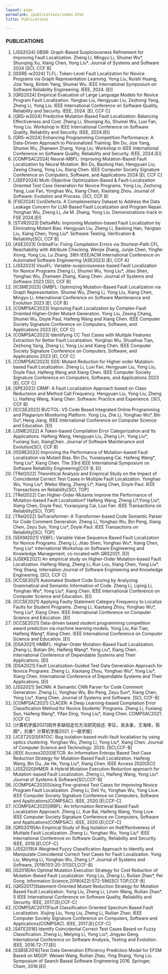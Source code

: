 ```yaml
---
layout: page
permalink: /publications/index.html
title: Publications

---
```


### PUBLICATIONS
1. [JSS2024] GBSR: Graph-Based Suspiciousness Refinement for Improving Fault Localization.
   Zheng Li, Mingyu Li, Shumei Wu*, Shunqing Xu, Xiang Chen, Yong Liu*.
   Journal of Systems and Software 2024 [SCI, CCF B]
1. [ISSRE-w2024] TLFL: Token-Level Fault Localization for Novice Programs via Graph Representation Learning.
   Yong Liu, Ruishi Huang, Jize Yang, Binbin Yang, Shumei Wu.
   IEEE International Symposium on Software Reliability Engineering. IEEE, 2024. [EI]
1. [QRS2024] Empirical Evaluation of Large Language Models for Novice Program Fault Localization.
   Yangtao Liu, Hengyuan Liu, Zezhong Yang, Zheng Li, Yong Liu.
   IEEE International Conference on Software Quality, Reliability and Security. IEEE, 2024. [EI, CCF C]
1. [QRS-w2024] Predictive Mutation-Based Fault Localization: Balancing Effectiveness and Cost.
   Zheng Li, Shunqing Xu, Shumei Wu, Luxi Fan, Yong Liu.
   Workshop in IEEE International Conference on Software Quality, Reliability and Security. IEEE, 2024.[EI]
2. [QRS-w2024] Enhancing Programming Competition Performance: A Data-Driven Approach to Personalized Training.
   Bin Du, Jize Yang, Shumei Wu, Zhanwen Zhang, Yong Liu.
   Workshop in IEEE International Conference on Software Quality, Reliability and Security. IEEE, 2024.[EI]
3. [COMPSAC2024] Neural-MBFL: Improving Mutation-Based Fault Localization by Neural Mutation.
   Bin Du, Baolong Han, Hengyuan Liu, Zexing Chang, Yong Liu, Xiang Chen.
   IEEE Computer Society Signature Conference on Computers, Software, and Applications 2024 [EI, CCF C]
4. [JSEP2024] Multi-Objective Optimization-Based & Fault-Localization Oriented Test Case Generation for Novice Programs.
   Yong Liu, Zezhong Yang, Luxi Fan, Yonghao Wu, Xiang Chen, Xiaotang Zhou.
   Journal of Software: Evolution and Process. [SCI, CCF B]
5. [FSE2024] ConDefects: A Complementary Dataset to Address the Data Leakage Concern for LLM-Based Fault Localization and Program Repair.
   Yonghao Wu, Zheng Li, Jie M. Zhang, Yong Liu.
   Demonstrations-track in FSE 2024.[EI]
6. [STVR2023] Delta4Ms: Improving Mutation-based Fault Localization by Eliminating Mutant Bias.
   Hengyuan Liu, Zheng Li, Baolong Han, Yangtao Liu, Xiang Chen, Yong Liu*.
   Software Testing, Verification & Reliability[SCI, CCF B]
7. [ASE2023] OrdinalFix: Fixing Compilation Errors via Shortest-Path CFL Reachability with Attribute Checking.
   Wenjie Zhang, Junjie Chen, Yingfei Xiong, Yong Liu, Lu Zhang.
   38th IEEE/ACM International Conference on Automated Software Engineering (ASE2023) [EI, CCF A]
8. [JSS2023] VsusFL: Variable-suspiciousness-based Fault Localization for Novice Programs
   Zheng Li, Shumei Wu, Yong Liu*, Jitao Shen, Yonghao Wu, Zhanwen Zhang, Xiang Chen.
   Journal of Systems and Software 2023 [SCI, CCF B]
9. [ICSME2023] GMBFL: Optimizing Mutation-Based Fault Localization via Graph Representation.
   Shumei Wu, Zheng Li, Yong Liu, Xiang Chen, Mingyu Li.
   International Conference on Software Maintenance and Evolution 2023 [EI, CCF B]
10. [COMPSAC2023] Improving Fault Localization by Complex-Fault Oriented Higher-Order Mutant Generation.
    Yong Liu, Zexing Chang, Shumei Wu, Doyle Paul, Haifeng Wang and Xiang Chen.
    IEEE Computer Society Signature Conference on Computers, Software, and Applications 2023 [EI, CCF C]
11. [COMPSAC2023] Identifying CC Test Cases with Multiple Features Extraction for Better Fault Localization.
    Yonghao Wu, Shuaihua Tian, Zezhong Yang, Zheng Li, Yong Liu and Xiang Chen.
    IEEE Computer Society Signature Conference on Computers, Software, and Applications 2023 [EI, CCF C]
12. [COMPSAC2023] SGS: Mutant Reduction for Higher-order Mutation-based Fault Localization.
    Zheng Li, Luxi Fan, Hengyuan Liu, Yong Liu, Doyle Paul, Haifeng Wang and Xiang Chen.
    IEEE Computer Society Signature Conference on Computers, Software, and Applications 2023 [EI, CCF C]
13. [SPE2022] CRMF: A Fault Localization Approach based on Class Reducteion and Method Call Frequency.
    Hengyuan Liu, Yong Liu, Zheng Li, Haifeng Wang, Xiang Chen.
    Software: Practice and Experience. [SCI, CCF B]
14. [ICCSE2022] BUCTOL: VS Code Based Integrated Online Programming and Plagiarism Monitoring Platform.
    Yong Liu, Zhe Li, Yonghao Wu*, Bin Du*, Heng Jiang.
    IEEE International Conference on Computer Science and Education. [EI]
15. [JSME2022] A Token-based Compilation Error Categorization and Its Applications.
    Haifeng Wang, Hengyuan Liu, Zheng LI*, Yong Liu*, Fuxiang Sun, XiangChen.
    Journal of Software Maintenance and Evolution[SCI, CCF B]
16. [ISSRE2022] Improving the Performance of Mutation-based Fault Localization via Mutant Bias.
    Bin Du, Yuxiaoyang Cai, Haifeng Wang*, Yong Liu*, Xiang Chen.
    The 33rd IEEE International Symposium on Software Reliability Engineering[CCF B, EI]
17. [TRel2022] Theoretical Analysis and Empirical Study on the Impact of Coincidental Correct Test Cases in Multiple Fault Localization.
    Yonghao Wu, Yong Liu*, Weibo Wang, Zheng Li*, Xiang Chen, Doyle Paul.
    IEEE Transactions on Reliability[SCI, TOP]
18. [TRel2022] Can Higher-Order-Mutants Improve the Performance of Mutation-based Fault Localization?
    Haifeng Wang, Zheng Li*,Yong Liu*, Xiang Chen, Doyle Paul, Yuxiaoyang Cai, Luxi Fan.
    IEEE Transactions on Reliability[SCI, TOP]
19. [TRel2022] SeTransformer: A Transformer-based Code Semantic Parser for Code Comment Generation.
    Zheng Li, Yonghao Wu, Bin Peng, Xiang Chen, Zeyu Sun, Yong Liu*, Doyle Paul.
    IEEE Transactions on Reliability[SCI, TOP]
20. [SEKM2021] VSBFL: Variable Value Sequence Based Fault Localization for Novice Programs.
    Zheng Li, Jitao Shen, Yonghao Wu*, Xiang Chen, Yong Liu*.
    International Workshop on Software Engineering and Knowledge Management, co-located with QRS2021. [EI]
21. [IJSEKE2021] An empirical study on Higher-Order Mutation-based Fault Localization.
    Haifeng Wang, Zheng Li, Kun Lou, Xiang Chen, Yong Liu*, Ying Shang.
    Internation Journal of Software Engineering and Knowledge Engineering. [SCI, CCF C]
22. [ICCSE2021] Automated Student Code Scoring by Analyzing Grammatical and Semantic Information of Code.
    Zheng Li, Liping Li, Yonghao Wu*, Yong Liu*, Xiang Chen.
    IEEE International Conference on Computer Science and Education. [EI]
23. [ICCSE2021] Applying Faulty Statement Category Frequency to Localize Faults for Student Programs.
    Zheng Li, Xiaotang Zhou, Yonghao Wu*, Yong Liu*, Xiang Chen.
    IEEE International Conference on Computer Science and Education. [EI]
24. [ICCSE2021] Data-driven based student programming competition award prediction via machine learning models.
    Yong Liu, Kai Tian, Haifeng Wang*, Xiang Chen.
    IEEE International Conference on Computer Science and Education. [EI]
25. [DSA2021] HMBFL: Higher-Order Mutation-Based Fault Localization.
    Zheng Li, Butian Shi, Haifeng Wang*, Yong Liu*, Xiang Chen.
    International Conference of Dependable Systems and Their Applications. [EI]
26. [DSA2021] Fault Localization-Guided Test Data Generation Approach for Novice Programs.
    Zheng Li, Xiaotang Zhou, Yonghao Wu*, Yong Liu*, Xiang Chen.
    International Conference of Dependable Systems and Their Applications. [EI]
27. [JSS2021] SeCNN: A Semantic CNN Parser for Code Comment Generation.
    Zheng Li, Yonghao Wu, Bin Peng, Zeyu Sun*, Xiang Chen, Yong Liu*, Xiang Chen.
    Journal of Systems and Software. [SCI, CCF-B]
28. [COMPSAC2021] CLACER: A Deep Learning-based Compilation Error Classification Method for Novice Students' Programs.
    Zheng Li, Fuxiang Sun, Haifeng Wang*, Yifan Ding, Yong Liu*, Xiang Chen.
    COMPSAC2021. [CCF C]
29. [计算机学报2021]软件多缺陷定位方法研究综述.
    李征，吴永豪，王海峰，陈翔*，刘勇*.
    计算机学报2021. [一级学报]
30. [JCST2020]FATOC: Bug isolation-based multi-fault localiation by using optics clustering.
    Yonghao Wu, Zheng Li, Yong Liu*, Xiang Chen.
    Journal of Computer Science and Technology. 2020. [SCI,CCF-B]
31. [IEEE Access2020]IETCR: An Information Entropy Based Test Case Reduction Strategy for Mutation-Based Fault Localization.
    Haifeng Wang, Bin Du, Jie He, Yong Liu*, Xiang Chen.
    IEEE Access 2020[SCI]
32. [JSS2020]HMER: A Hybrid Mutation Execution Reduction approach for Mutation-based Fault Localization.
    Zheng Li, Haifeng Wang, Yong Liu*.
    Journal of Systems & Software[SCI,CCF-B]
33. [COMPSAC2020]Using Fine-grained Test Cases for Improving Novice Program Fault Localization.
    Zheng Li, Deli Yu, Yonghao Wu, Yong Liu∗.
    IEEE Computer Society Signature Conference on Computers, Software and Applications(COMPSAC). IEEE, 2020.[EI,CCF-C]
34. [COMPSAC2020]IRBFL: An Information Retrieval Based Fault Localization Approach.
    Zheng Li, Xue Bai, Haifeng Wang, Yong Liu∗.
    IEEE Computer Society Signature Conference on Computers, Software and Applications(COMPSAC). IEEE, 2020.[EI,CCF-C]
35. [QRS2019]An Empirical Study of Bug Isolation on theEffectiveness of Multiple Fault Localization.
    Zheng Li, Yonghao Wu, Yong Liu*.
    IEEE International Conference on Software Quality, Reliability and Security. IEEE, 2019.[EI,CCF-C]
36. [JSS2019]A Weighted Fuzzy Classification Approach to Identify and Manipulate Coincidental Correct Test Cases for Fault Localization.
    Yong Liu, Meiying Li, Yonghao Wu, Zheng Li*.
    Journal of Systems and Software, 2019(151):20-37[SCI,CCF-B]
37. [IS2018]An Optimal Mutation Execution Strategy for Cost Reduction of Mutation-Based Fault Localization.
    Yong Liu, Zheng Li, Ruilian Zhao*, Pei Gong.
    Information Science,2018(422):572-596[SCI TOP,CCF-B]
38. [QRS2017]Statement-Oriented Mutant Reduction Strategy for Mutation Based Fault Localization.
    Yong Liu, Zheng Li, Linxin Wang, Ruilian Zhao*.
    S IEEE International Conference on Software Quality, Reliability and Security. IEEE, 2017.[EI,CCF-C]
39. [COMPSAC2017]Fault Classification Oriented Spectrum Based Fault Localization.
    Xiujing Liu, Yong Liu, Zheng Li, Ruilian Zhao.
    IEEE Computer Society Signature Conference on Computers, Software and Applications(COMPSAC). IEEE, 2017.[EI,CCF-C]
40. [SATE2016] Identify Coincidental Correct Test Cases Based on Fuzzy Classification.
    Zheng Li, Meiying Li, Yong Liu*, Jingyao Geng.
    International Conference on Software Analysis, Testing and Evolution. IEEE, 2016:72-77.[EI]
41. [SSBSE2016]Test Data Generation Efficiency Prediction Model for EFSM Based on MGGP.
    Weiwei Wang, Ruilian Zhao, Ying Shang, Yong Liu.
    Symposium of Search Based Software Engineering 2016. Springer, Cham, 2016.[EI]
